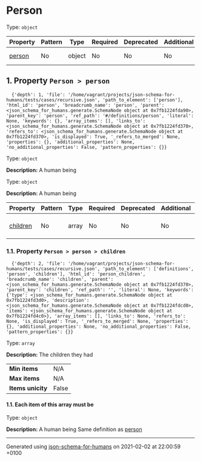 

# Person

Type: `object`

| Property | Pattern | Type | Required | Deprecated | Additional | Description |
| -------- | ------- | ---- | -------- | ---------- | ---------- | ----------- |
| [person](#person)|No|object|No|No| No|A human being|

##  <a name="person"></a>1.  Property `Person > person`

      {'depth': 1, 'file': '/home/vagrant/projects/json-schema-for-humans/tests/cases/recursive.json', 'path_to_element': ['person'], 'html_id': 'person', 'breadcrumb_name': 'person', 'parent': <json_schema_for_humans.generate.SchemaNode object at 0x7fb1224fda90>, 'parent_key': 'person', 'ref_path': '#/definitions/person', 'literal': None, 'keywords': {}, 'array_items': [], 'links_to': <json_schema_for_humans.generate.SchemaNode object at 0x7fb1224fd370>, 'refers_to': <json_schema_for_humans.generate.SchemaNode object at 0x7fb1224fd370>, 'is_displayed': True, '_refers_to_merged': None, 'properties': {}, 'additional_properties': None, 'no_additional_properties': False, 'pattern_properties': {}}

Type: `object`

**Description:** A human being

Type: `object`

**Description:** A human being

| Property | Pattern | Type | Required | Deprecated | Additional | Description |
| -------- | ------- | ---- | -------- | ---------- | ---------- | ----------- |
| [children](#person_children)|No|array|No|No| No|The children they had|

###  <a name="person_children"></a>1.1.  Property `Person > person > children`

      {'depth': 2, 'file': '/home/vagrant/projects/json-schema-for-humans/tests/cases/recursive.json', 'path_to_element': ['definitions', 'person', 'children'], 'html_id': 'person_children', 'breadcrumb_name': 'children', 'parent': <json_schema_for_humans.generate.SchemaNode object at 0x7fb1224fd370>, 'parent_key': 'children', 'ref_path': '', 'literal': None, 'keywords': {'type': <json_schema_for_humans.generate.SchemaNode object at 0x7fb1224fd3d0>, 'description': <json_schema_for_humans.generate.SchemaNode object at 0x7fb1224fdcd0>, 'items': <json_schema_for_humans.generate.SchemaNode object at 0x7fb1224fd4c0>}, 'array_items': [], 'links_to': None, 'refers_to': None, 'is_displayed': True, '_refers_to_merged': None, 'properties': {}, 'additional_properties': None, 'no_additional_properties': False, 'pattern_properties': {}}

Type: `array`

**Description:** The children they had

<table>
 	<tr>
    <td><b>Min items</b></td>
    <td>N/A</td>
 	</tr>
	<tr>
    <td><b>Max items</b></td>
    <td>N/A</td>
	</tr>
	<tr>
    <td><b>Items unicity</b></td>
    <td>False</td>
 	</tr>
</table>

####  1.1. Each item of this array must be

Type: `object`

**Description:** A human being
    Same definition as [person](#person)

----------------------------------------------------------------------------------------------------------------------------
Generated using [json-schema-for-humans](https://github.com/coveooss/json-schema-for-humans) on 2021-02-02 at 22:00:59 +0100